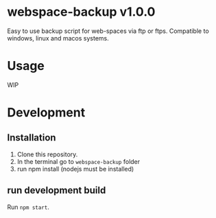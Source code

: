 # webspace-backup v1.0.0
Easy to use backup script for web-spaces via ftp or ftps. Compatible to windows, linux and macos systems.

# Usage
WIP

# Development

## Installation
1. Clone this repository.
2. In the terminal go to `webspace-backup` folder
3. run npm install (nodejs must be installed)

## run development build

Run `npm start`.
